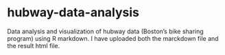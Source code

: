 # hubway-data-analysis
Data analysis and visualization of hubway data (Boston’s bike sharing program) using R markdown. I have uploaded both the marckdown file and the result html file.
